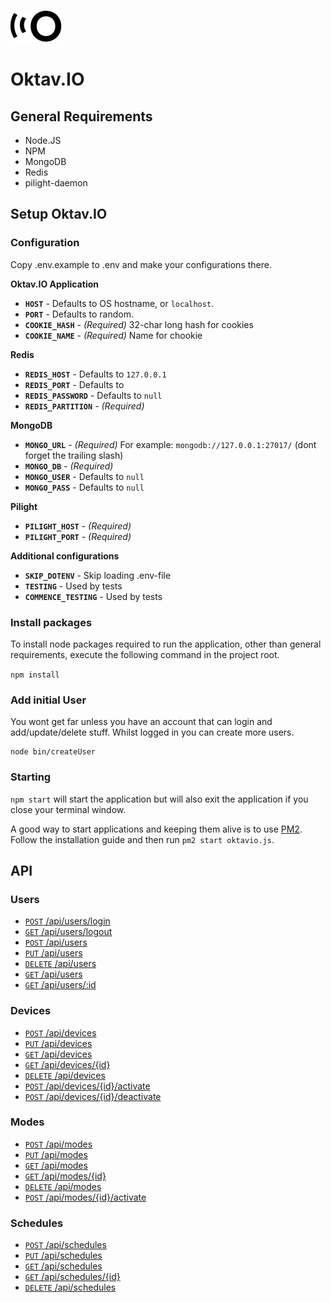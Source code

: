 ![Oktav.IO](oktavio.png)
# Oktav.IO

## General Requirements

* Node.JS
* NPM
* MongoDB
* Redis
* pilight-daemon

## Setup Oktav.IO

### Configuration

Copy .env.example to .env and make your configurations there.

**Oktav.IO Application**

* **`HOST`** - Defaults to OS hostname, or `localhost`.
* **`PORT`** - Defaults to random.
* **`COOKIE_HASH`** - _(Required)_ 32-char long hash for cookies
* **`COOKIE_NAME`** - _(Required)_ Name for chookie

**Redis**

* **`REDIS_HOST`** - Defaults to `127.0.0.1`
* **`REDIS_PORT`** - Defaults to
* **`REDIS_PASSWORD`** - Defaults to `null`
* **`REDIS_PARTITION`** - _(Required)_

**MongoDB**

* **`MONGO_URL`** - _(Required)_ For example: `mongodb://127.0.0.1:27017/` (dont forget the trailing slash)
* **`MONGO_DB`** - _(Required)_
* **`MONGO_USER`** - Defaults to `null`
* **`MONGO_PASS`** - Defaults to `null`

**Pilight**

* **`PILIGHT_HOST`** - _(Required)_
* **`PILIGHT_PORT`** - _(Required)_

**Additional configurations**

* **`SKIP_DOTENV`** - Skip loading .env-file
* **`TESTING`** - Used by tests
* **`COMMENCE_TESTING`** - Used by tests

### Install packages

To install node packages required to run the application, other than general requirements, execute the following command in the project root.

`npm install`

### Add initial User

You wont get far unless you have an account that can login and add/update/delete stuff. Whilst logged in you can create more users.

```
node bin/createUser
```

### Starting

`npm start` will start the application but will also exit the application if you close your terminal window.

A good way to start applications and keeping them alive is to use [PM2](https://github.com/Unitech/pm2). Follow the installation guide and then run ``pm2 start oktavio.js``.

## API

### Users

* [<code>POST</code> /api/users/login](documentation/users/POST_users_login.md)
* [<code>GET</code> /api/users/logout](documentation/users/GET_users_logout.md)
* [<code>POST</code> /api/users](documentation/users/POST_users.md)
* [<code>PUT</code> /api/users](documentation/users/PUT_users.md)
* [<code>DELETE</code> /api/users](documentation/users/DELETE_users.md)
* [<code>GET</code> /api/users](documentation/users/GET_users.md)
* [<code>GET</code> /api/users/:id](documentation/users/GET_users_id.md)

### Devices

* [<code>POST</code> /api/devices](documentation/devices/POST_devices.md)
* [<code>PUT</code> /api/devices](documentation/devices/PUT_devices.md)
* [<code>GET</code> /api/devices](documentation/devices/GET_devices.md)
* [<code>GET</code> /api/devices/{id}](documentation/devices/GET_devices_id.md)
* [<code>DELETE</code> /api/devices](documentation/devices/DELETE_devices.md)
* [<code>POST</code> /api/devices/{id}/activate](documentation/devices/POST_device_activate.md)
* [<code>POST</code> /api/devices/{id}/deactivate](documentation/devices/POST_device_deactivate.md)

### Modes

* [<code>POST</code> /api/modes](documentation/modes/POST_modes.md)
* [<code>PUT</code> /api/modes](documentation/modes/PUT_modes.md)
* [<code>GET</code> /api/modes](documentation/modes/GET_modes.md)
* [<code>GET</code> /api/modes/{id}](documentation/modes/GET_modes_id.md)
* [<code>DELETE</code> /api/modes](documentation/modes/DELETE_modes.md)
* [<code>POST</code> /api/modes/{id}/activate](documentation/modes/POST_modes_activate.md)

### Schedules

* [<code>POST</code> /api/schedules](documentation/schedules/POST_schedules.md)
* [<code>PUT</code> /api/schedules](documentation/schedules/PUT_schedules.md)
* [<code>GET</code> /api/schedules](documentation/schedules/GET_schedules.md)
* [<code>GET</code> /api/schedules/{id}](documentation/schedules/GET_schedules_id.md)
* [<code>DELETE</code> /api/schedules](documentation/schedules/DELETE_schedules.md)

